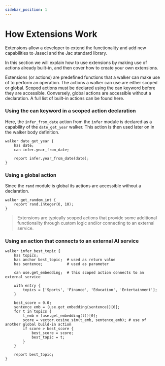 ```yaml
---
sidebar_position: 1
---
```


# How Extensions Work

Extensions allow a developer to extend the functionality and add new capabilities to Jaseci and the Jac standard library.

In this section we will explain how to use extensions by making use of actions already built-in, and then cover how to create your own extensions.

Extensions (or actions) are predefined functions that a walker can make use of to perform an operation. The actions a walker can use are either scoped or global. Scoped actions must be declared using the can keyword before they are accessible. Conversely, global actions are accessible without a declaration. A full list of built-in actions can be found here.

### Using the can keyword in a scoped action declaration

Here, the `infer_from_date` action from the `infer` module is declared as a capability of the `date_get_year` walker. This action is then used later on in the walker body definition.

```jac
walker date_get_year {
    has date;
    can infer.year_from_date;

    report infer.year_from_date(date);
}
```

### Using a global action

Since the `rand` module is global its actions are accessible without a declaration.

```jac
walker get_random_int {
    report rand.integer(0, 10);
}
```

>Extensions are typically scoped actions that provide some additional functionality through custom logic and/or connecting to an external service.

### Using an action that connects to an external AI service

```jac
walker infer_best_topic {
    has topics;
    has anchor best_topic;  # used as return value
    has sentence;           # used as parameter

    can use.get_embedding;  # this scoped action connects to an external service

    with entry {
        topics = ['Sports', 'Finance', 'Education', 'Entertainment'];
    }

    best_score = 0.0;
    sentence_emb = (use.get_embedding(sentence))[0];
    for t in topics {
        t_emb = (use.get_embedding(t))[0];
        score = vector.cosine_sim(t_emb, sentence_emb); # use of another global build-in action
        if score > best_score {
            best_score = score;
            best_topic = t;
        }
    }

    report best_topic;
}
```
